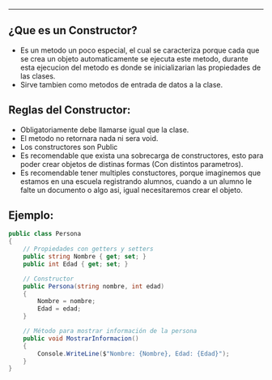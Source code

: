 
---
## ¿Que es un Constructor?
- Es un metodo un poco especial, el cual se caracteriza porque cada que se crea un objeto automaticamente se ejecuta este metodo, durante esta ejecucion del metodo es donde se inicializarian las propiedades de las clases.
- Sirve tambien como metodos de entrada de datos a la clase.


## Reglas del Constructor:

- Obligatoriamente debe llamarse igual que la clase.
- El metodo no retornara nada ni sera void.
- Los constructores son Public
- Es recomendable que exista una sobrecarga de constructores, esto para poder crear objetos de distinas formas (Con distintos parametros).
- Es recomendable tener multiples constuctores, porque imaginemos que estamos en una escuela registrando alumnos, cuando a un alumno le falte un documento  o algo asi, igual necesitaremos crear el objeto. 

## Ejemplo:

```csharp
public class Persona
{
    // Propiedades con getters y setters
    public string Nombre { get; set; }
    public int Edad { get; set; }

    // Constructor
    public Persona(string nombre, int edad)
    {
        Nombre = nombre;
        Edad = edad;
    }

    // Método para mostrar información de la persona
    public void MostrarInformacion()
    {
        Console.WriteLine($"Nombre: {Nombre}, Edad: {Edad}");
    }
}

```
